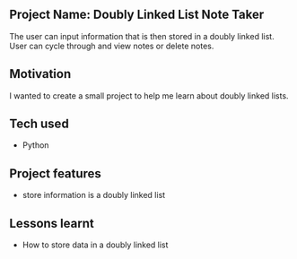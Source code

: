 ## Project Name: Doubly Linked List Note Taker
The user can input information that is then stored in a doubly linked list. User can cycle through and view notes or delete notes.

## Motivation
I wanted to create a small project to help me learn about doubly linked lists.

## Tech used
- Python

## Project features
- store information is a doubly linked list

## Lessons learnt
- How to store data in a doubly linked list
